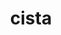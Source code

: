 ---
title: cista
meaning: chest, box
ch: ten
pos: noun
stem: cist
genend: ae
abbgender: f.
abbgender2: fem.
gender: feminine
declension: first
six: y
---